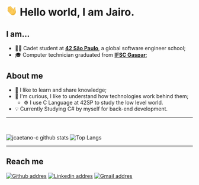 <h1>
<img src="https://raw.githubusercontent.com/appinha/appinha/main/img/Hi.gif" width="30px">
Hello world, I am Jairo.
</h1>

## I am...
-  👨‍💻 Cadet student at **[42 São Paulo](https://www.42sp.org.br)**, a global software engineer school;
- 🎓 Computer technician graduated from **[IFSC Gaspar](https://www.ifsc.edu.br/web/campus-gaspar)**;

## About me
- 🧠 I like to learn and share knowledge;
- 🤔 I'm curious, I like to understand how technologies work behind them;
	- ⚙️ I use C Language at 42SP to study the low level world.
- 💡 Currently Studying C#  by myself for back-end development.

---
<br>

![jcaetano-c github stats](https://github-readme-stats.vercel.app/api?username=jcaetano-c&show_icons=true&theme=tokyonight)
![Top Langs](https://github-readme-stats.vercel.app/api/top-langs/?username=jcaetano-c&layout=compact&theme=tokyonight)

---
## Reach me
[![Github addres](https://img.shields.io/github/followers/jcaetano-c?label=follow&style=social)](https://github.com/jcaetano-c)
[![Linkedin addres](https://img.shields.io/badge/-Jairo_Caetano_Junior-blue?style=flat-square&logo=Linkedin&logoColor=white)](https://www.linkedin.com/in/jairo-caetano-junior/)
[![Gmail addres](https://img.shields.io/badge/-Gmail-red?style=flat-square&logo=Gmail&logoColor=white)](mailto:jairojunior841@gmail.com)

